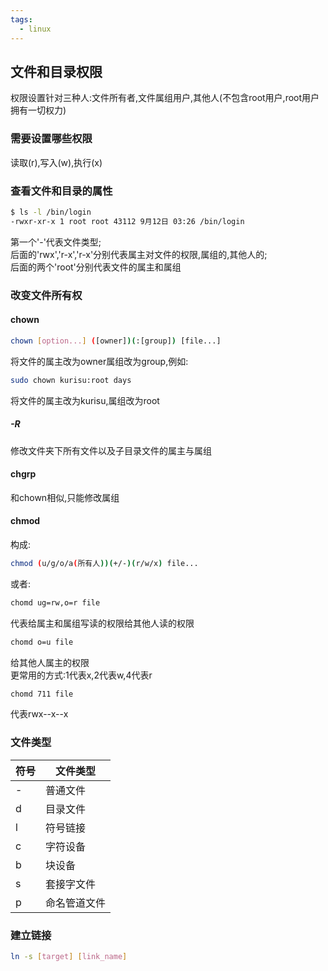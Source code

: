 ```yaml
---
tags:
  - linux
---
```

## 文件和目录权限
权限设置针对三种人:文件所有者,文件属组用户,其他人(不包含root用户,root用户拥有一切权力)
### 需要设置哪些权限
读取(r),写入(w),执行(x)
### 查看文件和目录的属性
```bash
$ ls -l /bin/login
-rwxr-xr-x 1 root root 43112 9月12日 03:26 /bin/login 
```
第一个'-'代表文件类型;\
后面的'rwx','r-x','r-x'分别代表属主对文件的权限,属组的,其他人的;\
后面的两个'root'分别代表文件的属主和属组
### 改变文件所有权
#### chown
```bash
chown [option...] ([owner])(:[group]) [file...]
```
将文件的属主改为owner属组改为group,例如:
```bash
sudo chown kurisu:root days
```
将文件的属主改为kurisu,属组改为root
##### -R
修改文件夹下所有文件以及子目录文件的属主与属组
#### chgrp
和chown相似,只能修改属组
#### chmod
构成:
```bash
chmod (u/g/o/a(所有人))(+/-)(r/w/x) file...
```
或者:
```bash
chomd ug=rw,o=r file
```
代表给属主和属组写读的权限给其他人读的权限
```bash
chomd o=u file
```
给其他人属主的权限\
更常用的方式:1代表x,2代表w,4代表r
```bash
chomd 711 file
```
代表rwx--x--x
### 文件类型
|符号|文件类型|
|----- | ----- |
|-|普通文件 |
|d|目录文件|
|l|符号链接|
|c|字符设备|
|b|块设备|
|s|套接字文件|
|p|命名管道文件|
### 建立链接
```bash
ln -s [target] [link_name]
```
